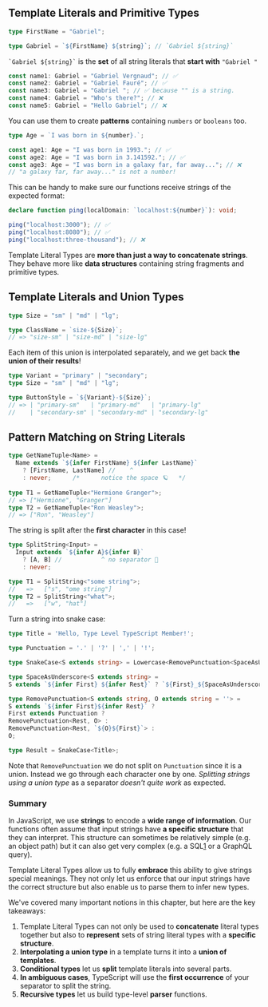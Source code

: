 ## Template Literals and Primitive Types
```ts
type FirstName = "Gabriel";

type Gabriel = `${FirstName} ${string}`; // `Gabriel ${string}`
```

`` `Gabriel ${string}` `` is the **set** of all string literals that **start with** `"Gabriel "`

```ts
const name1: Gabriel = "Gabriel Vergnaud"; // ✅
const name2: Gabriel = "Gabriel Fauré"; // ✅
const name3: Gabriel = "Gabriel "; // ✅ because "" is a string.
const name4: Gabriel = "Who's there?"; // ❌
const name5: Gabriel = "Hello Gabriel"; // ❌
```

You can use them to create **patterns** containing `numbers` or `booleans` too.

```ts
type Age = `I was born in ${number}.`;

const age1: Age = "I was born in 1993."; // ✅
const age2: Age = "I was born in 3.141592."; // ✅
const age3: Age = "I was born in a galaxy far, far away..."; // ❌
// "a galaxy far, far away..." is not a number!
```

This can be handy to make sure our functions receive strings of the expected format:

```ts
declare function ping(localDomain: `localhost:${number}`): void;

ping("localhost:3000"); // ✅
ping("localhost:8080"); // ✅
ping("localhost:three-thousand"); // ❌
```

Template Literal Types are **more than just a way to concatenate strings**. They behave more like **data structures** containing string fragments and primitive types.


## Template Literals and Union Types
```ts
type Size = "sm" | "md" | "lg";

type ClassName = `size-${Size}`;
// => "size-sm" | "size-md" | "size-lg"
```

Each item of this union is interpolated separately, and we get back **the union of their results**!

```ts
type Variant = "primary" | "secondary";
type Size = "sm" | "md" | "lg";

type ButtonStyle = `${Variant}-${Size}`;
// => | "primary-sm"   | "primary-md"   | "primary-lg"
//    | "secondary-sm" | "secondary-md" | "secondary-lg"
```

## Pattern Matching on String Literals
```ts
type GetNameTuple<Name> =
  Name extends `${infer FirstName} ${infer LastName}`
    ? [FirstName, LastName] //    ^
    : never;      /*      notice the space 🪐   */
    
type T1 = GetNameTuple<"Hermione Granger">;
// => ["Hermione", "Granger"]
type T2 = GetNameTuple<"Ron Weasley">;
// => ["Ron", "Weasley"]
```

The string is split after the **first character** in this case!
```ts
type SplitString<Input> =
  Input extends `${infer A}${infer B}`
    ? [A, B] //           ^ no separator 🤔
    : never;

type T1 = SplitString<"some string">;
//   =>   ["s", "ome string"]
type T2 = SplitString<"what">;
//   =>   ["w", "hat"]
```

Turn a string into snake case:
```ts
type Title = 'Hello, Type Level TypeScript Member!';

type Punctuation = '.' | '?' | ',' | '!';

type SnakeCase<S extends string> = Lowercase<RemovePunctuation<SpaceAsUnderscore<S>>>

type SpaceAsUnderscore<S extends string> = 
S extends `${infer First} ${infer Rest}` ? `${First}_${SpaceAsUnderscore<Rest>}` : S

type RemovePunctuation<S extends string, O extends string = ''> =
S extends `${infer First}${infer Rest}` ?
First extends Punctuation ?
RemovePunctuation<Rest, O> :
RemovePunctuation<Rest, `${O}${First}`> :
O;

type Result = SnakeCase<Title>;
```
Note that `RemovePunctuation` we do not split on `Punctuation` since it is a union. Instead we go through each character one by one. _Splitting strings using a union type_ as a separator _doesn't quite work_ as expected.

### Summary
In JavaScript, we use **strings** to encode a **wide range of information**. Our functions often assume that input strings have **a specific structure** that they can interpret. This structure can sometimes be relatively simple (e.g. an object path) but it can also get very complex (e.g. a SQL[1](https://type-level-typescript.com/members/template-literal-types#user-content-fn-1) or a GraphQL query).

Template Literal Types allow us to fully **embrace** this ability to give strings special meanings. They not only let us enforce that our input strings have the correct structure but also enable us to parse them to infer new types.

We've covered many important notions in this chapter, but here are the key takeaways:

1. Template Literal Types can not only be used to **concatenate** literal types together but also to **represent** sets of string literal types with a **specific structure**.
2. **Interpolating a union type** in a template turns it into a **union of templates**.
3. **Conditional types** let us **split** template literals into several parts.
4. **In ambiguous cases**, TypeScript will use the **first occurrence** of your separator to split the string.
5. **Recursive types** let us build type-level **parser** functions.